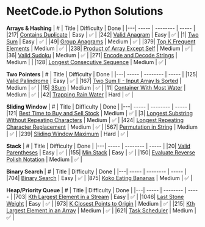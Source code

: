 # NeetCode.io Python Solutions

**Arrays & Hashing**
| # | Title | Difficulty | Done |
|---| ----- | -------- | ----- |
|217| [Contains Duplicate](https://leetcode.com/problems/contains-duplicate/) | Easy | ✅ |
|242| [Valid Anagram](https://leetcode.com/problems/valid-anagram/) | Easy | ✅ |
|1| [Two Sum](https://leetcode.com/problems/two-sum/) | Easy | ✅ |
|49| [Group Anagrams](https://leetcode.com/problems/group-anagrams/) | Medium | ✅ |
|379| [Top K Frequent Elements](https://leetcode.com/problems/top-k-frequent-elements/) | Medium | ✅ |
|238| [Product of Array Except Self](https://leetcode.com/problems/product-of-array-except-self/) | Medium | ✅ |
|36| [Valid Sudoku](https://leetcode.com/problems/valid-sudoku/) | Medium | ✅ |
|271| [Encode and Decode Strings](https://leetcode.com/problems/encode-and-decode-strings/) | Medium | |
|128| [Longest Consecutive Sequence](https://leetcode.com/problems/longest-consecutive-sequence/) | Medium | ✅ |

**Two Pointers**
| # | Title | Difficulty | Done |
|---| ----- | -------- | ----- |
|125| [Valid Palindrome](https://leetcode.com/problems/valid-palindrome/) | Easy | ✅ |
|167| [Two Sum II - Input Array Is Sorted](https://leetcode.com/problems/two-sum-ii-input-array-is-sorted/) | Medium | ✅ |
|15| [3Sum](https://leetcode.com/problems/3sum/) | Medium | ✅ |
|11| [Container With Most Water](https://leetcode.com/problems/container-with-most-water/) | Medium | ✅ |
|42| [Trapping Rain Water](https://leetcode.com/problems/trapping-rain-water/) | Hard | ✅ |

**Sliding Window**
| # | Title | Difficulty | Done |
|---| ----- | -------- | ----- |
|121| [Best Time to Buy and Sell Stock](https://leetcode.com/problems/best-time-to-buy-and-sell-stock/) | Medium | ✅ |
|3| [Longest Substring Without Repeating Characters](https://leetcode.com/problems/longest-substring-without-repeating-characters/) | Medium | ✅ |
|424| [Longest Repeating Character Replacement](https://leetcode.com/problems/longest-repeating-character-replacement/) | Medium | ✅ |
|567| [Permutation in String](https://leetcode.com/problems/permutation-in-string/) | Medium | ✅ |
|239| [Sliding Window Maximum](https://leetcode.com/problems/sliding-window-maximum/) | Hard | ✅ |

**Stack**
| # | Title | Difficulty | Done |
|---| ----- | -------- | ----- |
|20| [Valid Parentheses](https://leetcode.com/problems/valid-parentheses/) | Easy | ✅ |
|155| [Min Stack](https://leetcode.com/problems/min-stack/) | Easy | ✅ |
|150| [Evaluate Reverse Polish Notation](https://leetcode.com/problems/evaluate-reverse-polish-notation/) | Medium | ✅ |

**Binary Search**
| # | Title | Difficulty | Done |
|---| ----- | -------- | ----- |
|704| [Binary Search](https://leetcode.com/problems/binary-search/) | Easy | ✅ |
|875| [Koko Eating Bananas](https://leetcode.com/problems/koko-eating-bananas/) | Medium | ✅ |

**Heap/Priority Queue**
| # | Title | Difficulty | Done |
|---| ----- | -------- | ----- |
|703| [Kth Largest Element in a Stream](https://leetcode.com/problems/kth-largest-element-in-a-stream/) | Easy | ✅ |
|1046| [Last Stone Weight](https://leetcode.com/problems/last-stone-weight/) | Easy | ✅ |
|973| [K Closest Points to Origin](https://leetcode.com/problems/k-closest-points-to-origin/) | Medium | ✅ |
|215| [Kth Largest Element in an Array](https://leetcode.com/problems/kth-largest-element-in-an-array/) | Medium | ✅ |
|621| [Task Scheduler](https://leetcode.com/problems/task-scheduler/) | Medium | ✅ |
